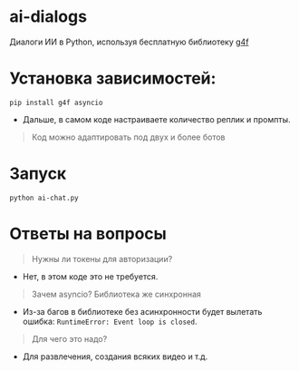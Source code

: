 # ai-dialogs
Диалоги ИИ в Python, используя бесплатную библиотеку [g4f](https://pypi.org/project/g4f/)

# Установка зависимостей:
```pip install g4f asyncio```

- Дальше, в самом коде настраиваете количество реплик и промпты.

> Код можно адаптировать под двух и более ботов

# Запуск
```python ai-chat.py```

# Ответы на вопросы
> Нужны ли токены для авторизации?
- Нет, в этом коде это не требуется.

> Зачем asyncio? Библиотека же синхронная
- Из-за багов в библиотеке без асинхронности будет вылетать ошибка: ```RuntimeError: Event loop is closed```.

> Для чего это надо?
- Для развлечения, создания всяких видео и т.д.
